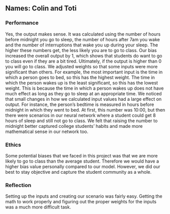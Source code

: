 ## Names: Colin and Toti

### Performance

Yes, the output makes sense. It was calculated using the number of hours before midnight you go to sleep, the number of hours after 7am you wake and the number of interruptions that wake you up during your sleep. The higher these numbers get, the less likely you are to go to class. Our bias increased the overall output by 1, which shows that students do want to go to class even if they are a bit tired. Ultimately, if the output is higher than 0 you will go to class. We adjusted weights so that some inputs were more significant than others. For example, the most important input is the time in which a person goes to bed, so this has the highest weight. The time in which the person wakes up is the least significant, so this has the lowest weight. This is because the time in which a person wakes up does not have much effect as long as they go to sleep at an appropriate time. We noticed that small changes in how we calculated input values had a large effect on output. For instance, the person’s bedtime is measured in hours before midnight in which they went to bed. At first, this number was 10:00, but then there were scenarios in our neural network where a student could get 8 hours of sleep and still not go to class. We felt that raising the number to midnight better captured college students’ habits and made more mathematical sense in our network too.


### Ethics

Some potential biases that we faced in this project was that we are more likely to go to class than the average student. Therefore we would have a higher bias value personally compared to our model. However, we did our best to stay objective and capture the student community as a whole. 

### Reflection

Setting up the inputs and creating our scenario was fairly easy. Getting the math to work properly and figuring out the proper weights for the inputs was a much more difficult task.
